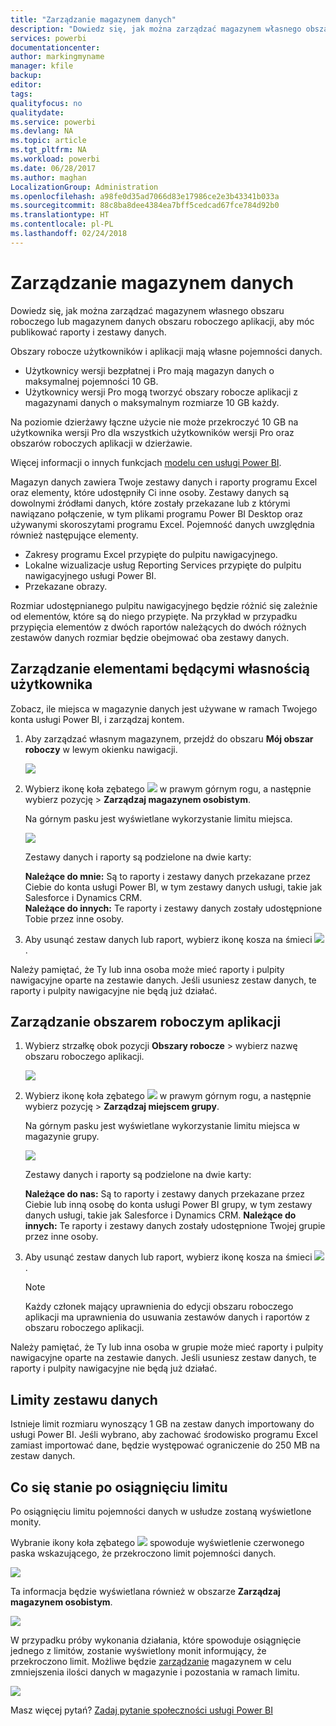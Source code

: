 ```yaml
---
title: "Zarządzanie magazynem danych"
description: "Dowiedz się, jak można zarządzać magazynem własnego obszaru roboczego lub magazynem danych obszaru roboczego aplikacji, aby móc publikować raporty i zestawy danych."
services: powerbi
documentationcenter: 
author: markingmyname
manager: kfile
backup: 
editor: 
tags: 
qualityfocus: no
qualitydate: 
ms.service: powerbi
ms.devlang: NA
ms.topic: article
ms.tgt_pltfrm: NA
ms.workload: powerbi
ms.date: 06/28/2017
ms.author: maghan
LocalizationGroup: Administration
ms.openlocfilehash: a98fe0d35ad7066d83e17986ce2e3b43341b033a
ms.sourcegitcommit: 88c8ba8dee4384ea7bff5cedcad67fce784d92b0
ms.translationtype: HT
ms.contentlocale: pl-PL
ms.lasthandoff: 02/24/2018
---
```

# <a name="manage-your-data-storage"></a>Zarządzanie magazynem danych
Dowiedz się, jak można zarządzać magazynem własnego obszaru roboczego lub magazynem danych obszaru roboczego aplikacji, aby móc publikować raporty i zestawy danych.

Obszary robocze użytkowników i aplikacji mają własne pojemności danych.

* Użytkownicy wersji bezpłatnej i Pro mają magazyn danych o maksymalnej pojemności 10 GB.
* Użytkownicy wersji Pro mogą tworzyć obszary robocze aplikacji z magazynami danych o maksymalnym rozmiarze 10 GB każdy.

Na poziomie dzierżawy łączne użycie nie może przekroczyć 10 GB na użytkownika wersji Pro dla wszystkich użytkowników wersji Pro oraz obszarów roboczych aplikacji w dzierżawie.

Więcej informacji o innych funkcjach [modelu cen usługi Power BI](https://powerbi.microsoft.com/pricing).

Magazyn danych zawiera Twoje zestawy danych i raporty programu Excel oraz elementy, które udostępniły Ci inne osoby. Zestawy danych są dowolnymi źródłami danych, które zostały przekazane lub z którymi nawiązano połączenie, w tym plikami programu Power BI Desktop oraz używanymi skoroszytami programu Excel. Pojemność danych uwzględnia również następujące elementy.

* Zakresy programu Excel przypięte do pulpitu nawigacyjnego.
* Lokalne wizualizacje usług Reporting Services przypięte do pulpitu nawigacyjnego usługi Power BI.
* Przekazane obrazy.

Rozmiar udostępnianego pulpitu nawigacyjnego będzie różnić się zależnie od elementów, które są do niego przypięte. Na przykład w przypadku przypięcia elementów z dwóch raportów należących do dwóch różnych zestawów danych rozmiar będzie obejmować oba zestawy danych.

<a name="manage"/>

## <a name="manage-items-owned-by-you"></a>Zarządzanie elementami będącymi własnością użytkownika
Zobacz, ile miejsca w magazynie danych jest używane w ramach Twojego konta usługi Power BI, i zarządzaj kontem.

1. Aby zarządzać własnym magazynem, przejdź do obszaru **Mój obszar roboczy** w lewym okienku nawigacji.
   
    ![](media/service-admin-manage-your-data-storage-in-power-bi/pbi_myworkspace.png)
2. Wybierz ikonę koła zębatego ![](media/service-admin-manage-your-data-storage-in-power-bi/pbi_gearicon.png) w prawym górnym rogu, a następnie wybierz pozycję \> **Zarządzaj magazynem osobistym**.
   
    Na górnym pasku jest wyświetlane wykorzystanie limitu miejsca.
   
    ![](media/service-admin-manage-your-data-storage-in-power-bi/pbi_persnlstorage.png)
   
    Zestawy danych i raporty są podzielone na dwie karty:
   
    **Należące do mnie:** Są to raporty i zestawy danych przekazane przez Ciebie do konta usługi Power BI, w tym zestawy danych usługi, takie jak Salesforce i Dynamics CRM.  
    **Należące do innych:** Te raporty i zestawy danych zostały udostępnione Tobie przez inne osoby.
3. Aby usunąć zestaw danych lub raport, wybierz ikonę kosza na śmieci ![](media/service-admin-manage-your-data-storage-in-power-bi/pbi_deleteicon.png).

Należy pamiętać, że Ty lub inna osoba może mieć raporty i pulpity nawigacyjne oparte na zestawie danych. Jeśli usuniesz zestaw danych, te raporty i pulpity nawigacyjne nie będą już działać.

## <a name="manage-your-app-workspace"></a>Zarządzanie obszarem roboczym aplikacji
1. Wybierz strzałkę obok pozycji **Obszary robocze** \> wybierz nazwę obszaru roboczego aplikacji.
   
    ![](media/service-admin-manage-your-data-storage-in-power-bi/pbi_groupworkspaces.png)
2. Wybierz ikonę koła zębatego ![](media/service-admin-manage-your-data-storage-in-power-bi/pbi_gearicon.png) w prawym górnym rogu, a następnie wybierz pozycję \> **Zarządzaj miejscem grupy**.
   
    Na górnym pasku jest wyświetlane wykorzystanie limitu miejsca w magazynie grupy.
   
    ![](media/service-admin-manage-your-data-storage-in-power-bi/pbi_groupstorage.png)
   
    Zestawy danych i raporty są podzielone na dwie karty:
   
    **Należące do nas:** Są to raporty i zestawy danych przekazane przez Ciebie lub inną osobę do konta usługi Power BI grupy, w tym zestawy danych usługi, takie jak Salesforce i Dynamics CRM.
    **Należące do innych:** Te raporty i zestawy danych zostały udostępnione Twojej grupie przez inne osoby.
3. Aby usunąć zestaw danych lub raport, wybierz ikonę kosza na śmieci ![](media/service-admin-manage-your-data-storage-in-power-bi/pbi_deleteicon.png).
   
   > [!NOTE]
   > Każdy członek mający uprawnienia do edycji obszaru roboczego aplikacji ma uprawnienia do usuwania zestawów danych i raportów z obszaru roboczego aplikacji.
   > 
   > 

Należy pamiętać, że Ty lub inna osoba w grupie może mieć raporty i pulpity nawigacyjne oparte na zestawie danych. Jeśli usuniesz zestaw danych, te raporty i pulpity nawigacyjne nie będą już działać.

## <a name="dataset-limits"></a>Limity zestawu danych
Istnieje limit rozmiaru wynoszący 1 GB na zestaw danych importowany do usługi Power BI. Jeśli wybrano, aby zachować środowisko programu Excel zamiast importować dane, będzie występować ograniczenie do 250 MB na zestaw danych.

## <a name="what-happens-when-you-hit-a-limit"></a>Co się stanie po osiągnięciu limitu
Po osiągnięciu limitu pojemności danych w usłudze zostaną wyświetlone monity. 

Wybranie ikony koła zębatego ![](media/service-admin-manage-your-data-storage-in-power-bi/pbi_gearicon.png) spowoduje wyświetlenie czerwonego paska wskazującego, że przekroczono limit pojemności danych.

![](media/service-admin-manage-your-data-storage-in-power-bi/manage-storage-limit.png)

Ta informacja będzie wyświetlana również w obszarze **Zarządzaj magazynem osobistym**.

 ![](media/service-admin-manage-your-data-storage-in-power-bi/manage-storage-limit2.png)

 W przypadku próby wykonania działania, które spowoduje osiągnięcie jednego z limitów, zostanie wyświetlony monit informujący, że przekroczono limit. Możliwe będzie [zarządzanie](#manage) magazynem w celu zmniejszenia ilości danych w magazynie i pozostania w ramach limitu.

 ![](media/service-admin-manage-your-data-storage-in-power-bi/powerbi-pro-over-limit.png)

 Masz więcej pytań? [Zadaj pytanie społeczności usługi Power BI](http://community.powerbi.com/)

